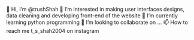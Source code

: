 👋 Hi, I’m @trushShah
👀 I’m interested in making user interfaces designs, data cleaning and developing front-end of the website
🌱 I’m currently learning python programming
💞️ I’m looking to collaborate on ...
📫 How to reach me t_s_shah2004 on instagram
